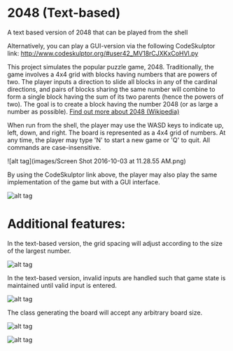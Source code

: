 # 2048 (Text-based)
A text based version of 2048 that can be played from the shell

Alternatively, you can play a GUI-version via the following CodeSkulptor link:
http://www.codeskulptor.org/#user42_MV18rCJXKxCoHVl.py


This project simulates the popular puzzle game, 2048. Traditionally, the game involves a 4x4 grid with blocks having numbers that are powers of two. The player inputs a direction to slide all blocks in any of the cardinal directions, and pairs of blocks sharing the same number will combine to form a single block having the sum of its two parents (hence the powers of two). The goal is to create a block having the number 2048 (or as large a number as possible). <a href="https://en.wikipedia.org/wiki/2048_(video_game)">Find out more about 2048 (Wikipedia)</a>

When run from the shell, the player may use the WASD keys to indicate up, left, down, and right. The board is represented as a 4x4 grid of numbers. At any time, the player may type 'N' to start a new game or 'Q' to quit. All commands are case-insensitive.

![alt tag](images/Screen Shot 2016-10-03 at 11.28.55 AM.png)

By using the CodeSkulptor link above, the player may also play the same implementation of the game but with a GUI interface.

![alt tag](http://imgur.com/4vTRvXD)

# Additional features:

In the text-based version, the grid spacing will adjust according to the size of the largest number.

![alt tag](http://imgur.com/UQelrO6)

In the text-based version, invalid inputs are handled such that game state is maintained until valid input is entered.

![alt tag](http://imgur.com/VWIwGsN)

The class generating the board will accept any arbitrary board size.

![alt tag](http://imgur.com/hPqNnWS)

![alt tag](http://imgur.com/SpDCzOz)

